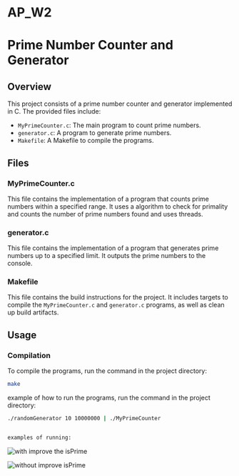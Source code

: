 # AP_W2
# Prime Number Counter and Generator

## Overview

This project consists of a prime number counter and generator implemented in C. The provided files include:
- `MyPrimeCounter.c`: The main program to count prime numbers.
- `generator.c`: A program to generate prime numbers.
- `Makefile`: A Makefile to compile the programs.

## Files

### MyPrimeCounter.c

This file contains the implementation of a program that counts prime numbers within a specified range. It uses a algorithm to check for primality and counts the number of prime numbers found and uses threads.

### generator.c

This file contains the implementation of a program that generates prime numbers up to a specified limit. It outputs the prime numbers to the console.

### Makefile

This file contains the build instructions for the project. It includes targets to compile the `MyPrimeCounter.c` and `generator.c` programs, as well as clean up build artifacts.

## Usage

### Compilation

To compile the programs, run the command in the project directory:

```sh
make
```
example of how to run the programs, run the command in the project directory:
```sh
./randomGenerator 10 10000000 | ./MyPrimeCounter


examples of running:
```
<Cd>

![with improve the isPrime](https://github.com/ron12120/AP_W2/assets/76705730/e33656d7-b3b5-49d1-b053-7f54a947beba)

![without improve isPrime](https://github.com/ron12120/AP_W2/assets/76705730/d24566b3-ef07-4bb9-bf88-37a9b51fa8a2)

